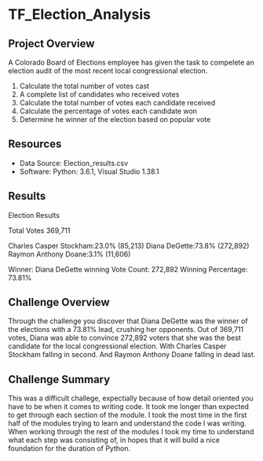 # TF_Election_Analysis

## Project Overview
A Colorado Board of Elections employee has given the task to compelete an election audit of the most recent local congressional election. 

1. Calculate the total number of votes cast
2. A complete list of candidates who received votes
3. Calculate the total number of votes each candidate received
4. Calculate the percentage of votes each candidate won
5. Determine he winner of the election based on popular vote

## Resources
- Data Source: Election_results.csv
- Software: Python: 3.6.1, Visual Studio 1.38.1

## Results

  Election Results

  Total Votes 369,711

  Charles Casper Stockham:23.0% (85,213)
  Diana DeGette:73.8% (272,892)
  Raymon Anthony Doane:3.1% (11,606)

  Winner: Diana DeGette
  winning Vote Count: 272,892
  Winning Percentage: 73.81%


## Challenge Overview
  Through the challenge you discover that Diana DeGette was the winner of the elections with a 73.81% lead, crushing her opponents. Out of 369,711 votes, Diana was able to convince 272,892 voters that she was the best candidate for the local congressional election. With Charles Casper Stockham falling in second. And Raymon Anthony Doane falling in dead last. 
  
## Challenge Summary
  This was a difficult challege, expectially because of how detail oriented you have to be when it comes to writing code. It took me longer than expected to get through each section of the module. I took the most time in the first half of the modules trying to learn and understand the code I was writing. When working through the rest of the modules I took my time to understand what each step was consisting of, in hopes that it will build a nice foundation for the duration of Python. 
